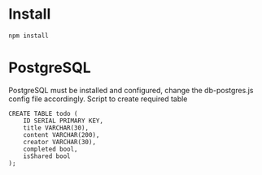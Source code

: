 # Install
```
npm install
```

# PostgreSQL
PostgreSQL must be installed and configured, change the db-postgres.js config file accordingly.
Script to create required table
```
CREATE TABLE todo ( 
    ID SERIAL PRIMARY KEY,
    title VARCHAR(30),
    content VARCHAR(200),
    creator VARCHAR(30),
    completed bool,
    isShared bool
);
```